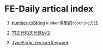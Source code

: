 # FE-Daily artical index

1. [number-toString](./number-toString.md) `Number`类型的`toString`方法

2. [可迭代和迭代器协议]('./js-iterator.md')

3. [TypeScript declare keyword]('./TypeScript-declare-keyword.md')
